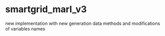 # smartgrid_marl_v3
new implementation with new generation data methods and modifications of variables names
